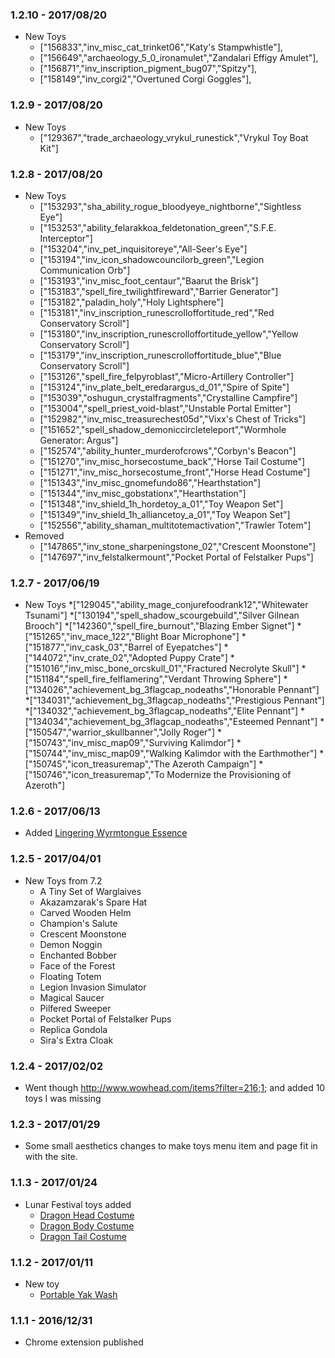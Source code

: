 ### 1.2.10 - 2017/08/20
* New Toys
  * ["156833","inv_misc_cat_trinket06","Katy's Stampwhistle"],
  * ["156649","archaeology_5_0_ironamulet","Zandalari Effigy Amulet"],
  * ["156871","inv_inscription_pigment_bug07","Spitzy"],
  * ["158149","inv_corgi2","Overtuned Corgi Goggles"],

### 1.2.9 - 2017/08/20
* New Toys
  * ["129367","trade_archaeology_vrykul_runestick","Vrykul Toy Boat Kit"]
  
### 1.2.8 - 2017/08/20
* New Toys
  * ["153293","sha_ability_rogue_bloodyeye_nightborne","Sightless Eye"]
  * ["153253","ability_felarakkoa_feldetonation_green","S.F.E. Interceptor"]
  * ["153204","inv_pet_inquisitoreye","All-Seer's Eye"]
  * ["153194","inv_icon_shadowcouncilorb_green","Legion Communication Orb"]
  * ["153193","inv_misc_foot_centaur","Baarut the Brisk"]
  * ["153183","spell_fire_twilightfireward","Barrier Generator"]
  * ["153182","paladin_holy","Holy Lightsphere"]
  * ["153181","inv_inscription_runescrolloffortitude_red","Red Conservatory Scroll"]
  * ["153180","inv_inscription_runescrolloffortitude_yellow","Yellow Conservatory Scroll"]
  * ["153179","inv_inscription_runescrolloffortitude_blue","Blue Conservatory Scroll"]
  * ["153126","spell_fire_felpyroblast","Micro-Artillery Controller"]
  * ["153124","inv_plate_belt_eredarargus_d_01","Spire of Spite"]
  * ["153039","oshugun_crystalfragments","Crystalline Campfire"]
  * ["153004","spell_priest_void-blast","Unstable Portal Emitter"]
  * ["152982","inv_misc_treasurechest05d","Vixx's Chest of Tricks"]
  * ["151652","spell_shadow_demoniccircleteleport","Wormhole Generator: Argus"]
  * ["152574","ability_hunter_murderofcrows","Corbyn's Beacon"]
  * ["151270","inv_misc_horsecostume_back","Horse Tail Costume"]
  * ["151271","inv_misc_horsecostume_front","Horse Head Costume"]
  * ["151343","inv_misc_gnomefundo86","Hearthstation"]
  * ["151344","inv_misc_gobstationx","Hearthstation"]
  * ["151348","inv_shield_1h_hordetoy_a_01","Toy Weapon Set"]
  * ["151349","inv_shield_1h_alliancetoy_a_01","Toy Weapon Set"]
  * ["152556","ability_shaman_multitotemactivation","Trawler Totem"]
* Removed 
  * ["147865","inv_stone_sharpeningstone_02","Crescent Moonstone"]
  * ["147697","inv_felstalkermount","Pocket Portal of Felstalker Pups"]

### 1.2.7 - 2017/06/19
* New Toys
  *["129045","ability_mage_conjurefoodrank12","Whitewater Tsunami"]
  *["130194","spell_shadow_scourgebuild","Silver Gilnean Brooch"]
  *["142360","spell_fire_burnout","Blazing Ember Signet"]
  *["151265","inv_mace_122","Blight Boar Microphone"]
  *["151877","inv_cask_03","Barrel of Eyepatches"]
  *["144072","inv_crate_02","Adopted Puppy Crate"]
  *["151016","inv_misc_bone_orcskull_01","Fractured Necrolyte Skull"]
  *["151184","spell_fire_felflamering","Verdant Throwing Sphere"]
  *["134026","achievement_bg_3flagcap_nodeaths","Honorable Pennant"]
  *["134031","achievement_bg_3flagcap_nodeaths","Prestigious Pennant"]
  *["134032","achievement_bg_3flagcap_nodeaths","Elite Pennant"]
  *["134034","achievement_bg_3flagcap_nodeaths","Esteemed Pennant"]
  *["150547","warrior_skullbanner","Jolly Roger"]
  *["150743","inv_misc_map09","Surviving Kalimdor"]
  *["150744","inv_misc_map09","Walking Kalimdor with the Earthmother"]
  *["150745","icon_treasuremap","The Azeroth Campaign"]
  *["150746","icon_treasuremap","To Modernize the Provisioning of Azeroth"]


### 1.2.6 - 2017/06/13
* Added [Lingering Wyrmtongue Essence](http://www.wowhead.com/item=142452/lingering-wyrmtongue-essence)

### 1.2.5 - 2017/04/01
* New Toys from 7.2
  * A Tiny Set of Warglaives
  * Akazamzarak's Spare Hat
  * Carved Wooden Helm
  * Champion's Salute
  * Crescent Moonstone
  * Demon Noggin
  * Enchanted Bobber
  * Face of the Forest
  * Floating Totem
  * Legion Invasion Simulator
  * Magical Saucer
  * Pilfered Sweeper
  * Pocket Portal of Felstalker Pups
  * Replica Gondola
  * Sira's Extra Cloak


### 1.2.4 - 2017/02/02
* Went though http://www.wowhead.com/items?filter=216;1; and added 10 toys I was missing


### 1.2.3 - 2017/01/29
* Some small aesthetics changes to make toys menu item and page fit in with the site.


### 1.1.3 - 2017/01/24
* Lunar Festival toys added
  * [Dragon Head Costume](http://www.wowhead.com/item=143827/dragon-head-costume)
  * [Dragon Body Costume](http://www.wowhead.com/item=143828/dragon-body-costume)
  * [Dragon Tail Costume](http://www.wowhead.com/item=143829/dragon-tail-costume)


### 1.1.2 - 2017/01/11
* New toy
  * [Portable Yak Wash](http://www.wowhead.com/item=144393/portable-yak-wash)


### 1.1.1 - 2016/12/31
* Chrome extension published
